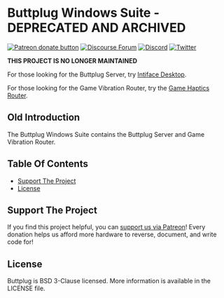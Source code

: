 # Buttplug Windows Suite - DEPRECATED AND ARCHIVED

[![Patreon donate button](https://img.shields.io/badge/patreon-donate-yellow.svg)](https://www.patreon.com/qdot)
[![Discourse Forum](https://img.shields.io/badge/discourse-forum-blue.svg)](https://metafetish.club)
[![Discord](https://img.shields.io/discord/353303527587708932.svg?logo=discord)](https://discord.buttplug.io)
[![Twitter](https://img.shields.io/twitter/follow/buttplugio.svg?style=social&logo=twitter)](https://twitter.com/buttplugio)

**THIS PROJECT IS NO LONGER MAINTAINED**

For those looking for the Buttplug Server, try [Intiface Desktop](https://intiface.com/desktop).

For those looking for the Game Vibration Router, try the [Game Haptics Router](https://intiface.com/ghr).

## Old Introduction

The Buttplug Windows Suite contains the Buttplug Server and Game
Vibration Router.

## Table Of Contents

- [Support The Project](#support-the-project)
- [License]()

## Support The Project

If you find this project helpful, you can [support us via
Patreon](http://patreon.com/qdot)! Every donation helps us afford more
hardware to reverse, document, and write code for!

## License

Buttplug is BSD 3-Clause licensed. More information is available in
the LICENSE file.
